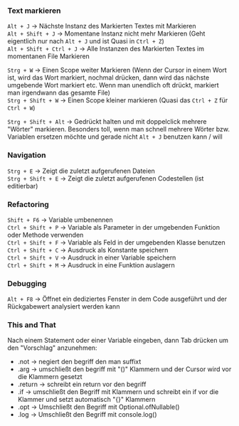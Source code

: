 ### Text markieren

`Alt + J` -> Nächste Instanz des Markierten Textes mit Markieren <br>
`Alt + Shift + J` -> Momentane Instanz nicht mehr Markieren (Geht eigentlich nur nach `Alt + J` und ist Quasi in `Ctrl + Z`)<br>
`Alt + Shift + Ctrl + J` -> Alle Instanzen des Markierten Textes im momentanen File Markieren<br>

`Strg + W` -> Einen Scope weiter Markieren (Wenn der Cursor in einem Wort ist, wird das Wort markiert, nochmal drücken, dann wird das nächste umgebende Wort markiert etc. Wenn man unendlich oft drückt, markiert man irgendwann das gesamte File)<br>
`Strg + Shift + W` -> Einen Scope kleiner markieren (Quasi das `Ctrl + Z` für `Ctrl + W`)<br>

`Strg + Shift + Alt` -> Gedrückt halten und mit doppelclick mehrere "Wörter" markieren. Besonders toll, wenn man schnell mehrere Wörter bzw. Variablen ersetzen möchte und gerade nicht `Alt + J` benutzen kann / will<br>

### Navigation

`Strg + E` -> Zeigt die zuletzt aufgerufenen Dateien <br>
`Strg + Shift + E` -> Zeigt die zuletzt aufgerufenen Codestellen (ist editierbar)

### Refactoring

`Shift + F6` -> Variable umbenennen<br>
`Ctrl + Shift + P` -> Variable als Parameter in der umgebenden Funktion oder Methode verwenden<br>
`Ctrl + Shift + F` -> Variable als Feld in der umgebenden Klasse benutzen<br>
`Ctrl + Shift + C` -> Ausdruck als Konstante speichern<br>
`Ctrl + Shift + V` -> Ausdruck in einer Variable speichern<br>
`Ctrl + Shift + M` -> Ausdruck in eine Funktion auslagern<br>


### Debugging

`Alt + F8` -> Öffnet ein dediziertes Fenster in dem Code ausgeführt und der Rückgabewert analysiert werden kann

### This and That

Nach einem Statement oder einer Variable eingeben, dann Tab drücken um den "Vorschlag" anzunehmen: 
- .not -> negiert den begriff den man suffixt
- .arg -> umschließt den begriff mit "()" Klammern und der Cursor wird vor die Klammern gesetzt
- .return -> schreibt ein return vor den begriff
- .if -> umschließt den Begriff mit Klammern und schreibt ein if vor die Klammer und setzt automatisch "{}" Klammern
- .opt -> Umschließt den Begriff mit Optional.ofNullable()
- .log -> Umschließt den Begriff mit console.log()
